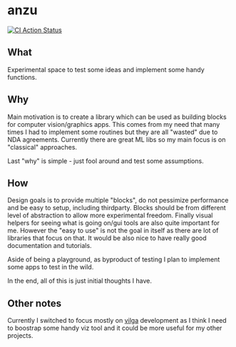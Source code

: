 # anzu
[![CI Action Status](https://github.com/rAum/anzu/workflows/anzu%20CI/badge.svg)](https://github.com/rAum/anzu/actions)


## What 
Experimental space to test some ideas and implement some handy functions.

## Why
Main motivation is to create a library which can be used as building blocks for computer vision/graphics apps. This comes from my need that many times I had to implement some routines but they are all "wasted" due to NDA agreements.
Currently there are great ML libs so my main focus is on "classical" approaches.

Last "why" is simple - just fool around and test some assumptions.

## How
Design goals is to provide multiple "blocks", do not pessimize performance and be easy to setup, including thirdparty.
Blocks should be from different level of abstraction to allow more experimental freedom.
Finally visual helpers for seeing what is going on/gui tools are also quite important for me.
However the "easy to use" is not the goal in itself as there are lot of libraries that focus on that.
It would be also nice to have really good documentation and tutorials.

Aside of being a playground, as byproduct of testing I plan to implement some apps to test in the wild.

In the end, all of this is just initial thoughts I have.

## Other notes
Currently I switched to focus mostly on [vilga](https://github.com/rAum/vilga) development as I think I need to boostrap some handy viz tool and it could be more useful for my other projects.
